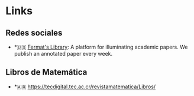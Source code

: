 # Links

## Redes sociales

* *:us: [Fermat's Library](https://twitter.com/fermatslibrary/): A platform for illuminating academic papers. We publish an annotated paper every week.

## Libros de Matemática

* *:argentina: https://tecdigital.tec.ac.cr/revistamatematica/Libros/